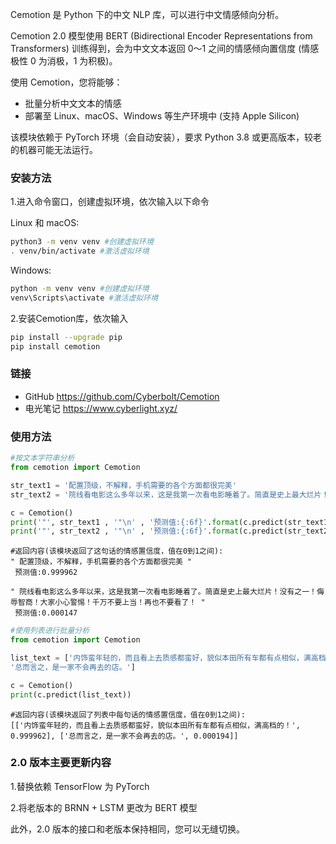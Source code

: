 Cemotion 是 Python 下的中文 NLP 库，可以进行中文情感倾向分析。

Cemotion 2.0 模型使用 BERT (Bidirectional Encoder Representations from Transformers) 训练得到，会为中文文本返回 0～1 之间的情感倾向置信度 (情感极性 0 为消极，1 为积极)。

使用 Cemotion，您将能够：
- 批量分析中文文本的情感
- 部署至 Linux、macOS、Windows 等生产环境中 (支持 Apple Silicon)

该模块依赖于 PyTorch 环境（会自动安装），要求 Python 3.8 或更高版本，较老的机器可能无法运行。

### 安装方法

1.进入命令窗口，创建虚拟环境，依次输入以下命令

Linux 和 macOS:

```bash
python3 -m venv venv #创建虚拟环境
. venv/bin/activate #激活虚拟环境
```

Windows:

```bash
python -m venv venv #创建虚拟环境
venv\Scripts\activate #激活虚拟环境
```

2.安装Cemotion库，依次输入

```bash
pip install --upgrade pip
pip install cemotion
```

### 链接

- GitHub https://github.com/Cyberbolt/Cemotion
- 电光笔记 https://www.cyberlight.xyz/


### 使用方法
```python
#按文本字符串分析
from cemotion import Cemotion

str_text1 = '配置顶级，不解释，手机需要的各个方面都很完美'
str_text2 = '院线看电影这么多年以来，这是我第一次看电影睡着了。简直是史上最大烂片！没有之一！侮辱智商！大家小心警惕！千万不要上当！再也不要看了！'

c = Cemotion()
print('"', str_text1 , '"\n' , '预测值:{:6f}'.format(c.predict(str_text1) ) , '\n')
print('"', str_text2 , '"\n' , '预测值:{:6f}'.format(c.predict(str_text2) ) , '\n')
```


```
#返回内容(该模块返回了这句话的情感置信度，值在0到1之间):
" 配置顶级，不解释，手机需要的各个方面都很完美 "
 预测值:0.999962 

" 院线看电影这么多年以来，这是我第一次看电影睡着了。简直是史上最大烂片！没有之一！侮辱智商！大家小心警惕！千万不要上当！再也不要看了！ "
 预测值:0.000147
```




```python
#使用列表进行批量分析
from cemotion import Cemotion

list_text = ['内饰蛮年轻的，而且看上去质感都蛮好，貌似本田所有车都有点相似，满高档的！',
'总而言之，是一家不会再去的店。']

c = Cemotion()
print(c.predict(list_text))
```


```
#返回内容(该模块返回了列表中每句话的情感置信度，值在0到1之间):
[['内饰蛮年轻的，而且看上去质感都蛮好，貌似本田所有车都有点相似，满高档的！', 0.999962], ['总而言之，是一家不会再去的店。', 0.000194]]
```

### 2.0 版本主要更新内容

1.替换依赖 TensorFlow 为 PyTorch

2.将老版本的 BRNN + LSTM 更改为 BERT 模型

此外，2.0 版本的接口和老版本保持相同，您可以无缝切换。
